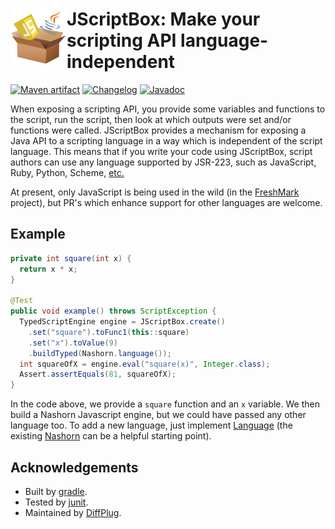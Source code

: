 # <img align="left" src="jscriptbox.png"> JScriptBox: Make your scripting API language-independent
<!---freshmark shields
output = [
  link(shield('Maven artifact', 'mavenCentral', 'com.diffplug.jscriptbox:jscriptbox', 'blue'), 'https://central.sonatype.com/artifact/com.diffplug.jscriptbox/jscriptbox/{{versionLast}}'),
  link(shield('Changelog', 'changelog', '{{versionLast}}', 'blue'), 'CHANGELOG.md'),
  link(shield('Javadoc', 'javadoc', 'here', 'blue'), 'https://javadoc.io/doc/com.diffplug.jscriptbox/jscriptbox')
  ].join('\n');
-->
[![Maven artifact](https://img.shields.io/badge/mavenCentral-com.diffplug.jscriptbox%3Ajscriptbox-blue.svg)](https://central.sonatype.com/artifact/com.diffplug.jscriptbox/jscriptbox/3.0.1)
[![Changelog](https://img.shields.io/badge/changelog-3.0.1-blue.svg)](CHANGELOG.md)
[![Javadoc](https://img.shields.io/badge/javadoc-here-blue.svg)](https://javadoc.io/doc/com.diffplug.jscriptbox/jscriptbox)
<!---freshmark /shields -->

When exposing a scripting API, you provide some variables and functions to the script, run the script, then look at which outputs were set and/or functions were called.  JScriptBox provides a mechanism for exposing a Java API to a scripting language in a way which is independent of the script language.  This means that if you write your code using JScriptBox, script authors can use any language supported by JSR-223, such as JavaScript, Ruby, Python, Scheme, [etc.](http://stackoverflow.com/a/14864450/1153071)

At present, only JavaScript is being used in the wild (in the [FreshMark](https://github.com/diffplug/freshmark) project), but PR's which enhance support for other languages are welcome.

## Example

```java
private int square(int x) {
  return x * x;
}

@Test
public void example() throws ScriptException {
  TypedScriptEngine engine = JScriptBox.create()
    .set("square").toFunc1(this::square)
    .set("x").toValue(9)
    .buildTyped(Nashorn.language());
  int squareOfX = engine.eval("square(x)", Integer.class);
  Assert.assertEquals(81, squareOfX);
}
```

In the code above, we provide a `square`  function and an `x` variable.  We then build a Nashorn Javascript engine, but we could have passed any other language too.  To add a new language, just implement [Language](src/main/java/com/diffplug/jscriptbox/Language.java) (the existing [Nashorn](src/main/java/com/diffplug/jscriptbox/javascript/Nashorn.java) can be a helpful starting point).

## Acknowledgements
* Built by [gradle](http://gradle.org/).
* Tested by [junit](http://junit.org/).
* Maintained by [DiffPlug](http://www.diffplug.com/).
